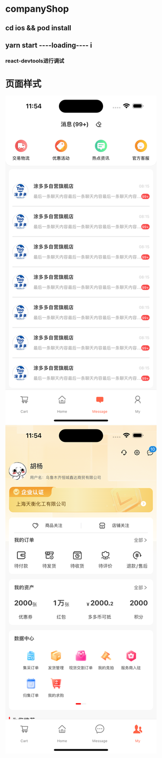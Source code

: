 # companyShop


## cd ios && pod install

## yarn start     ----loading----    i


### react-devtools进行调试

# 页面样式
![picture](md/Simulator%20Screenshot%20-%20iPhone%2015%20Pro%20Max%20-%202024-02-18%20at%2011.54.27.png)
![picture](md/Simulator%20Screenshot%20-%20iPhone%2015%20Pro%20Max%20-%202024-02-18%20at%2011.54.33.png)
